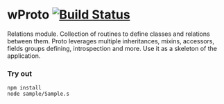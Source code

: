 # wProto [![Build Status](https://travis-ci.org/Wandalen/wProto.svg?branch=master)](https://travis-ci.org/Wandalen/wProto)

Relations module. Collection of routines to define classes and relations between them. Proto leverages multiple inheritances, mixins, accessors, fields groups defining, introspection and more. Use it as a skeleton of the application.

### Try out
```
npm install
node sample/Sample.s
```









